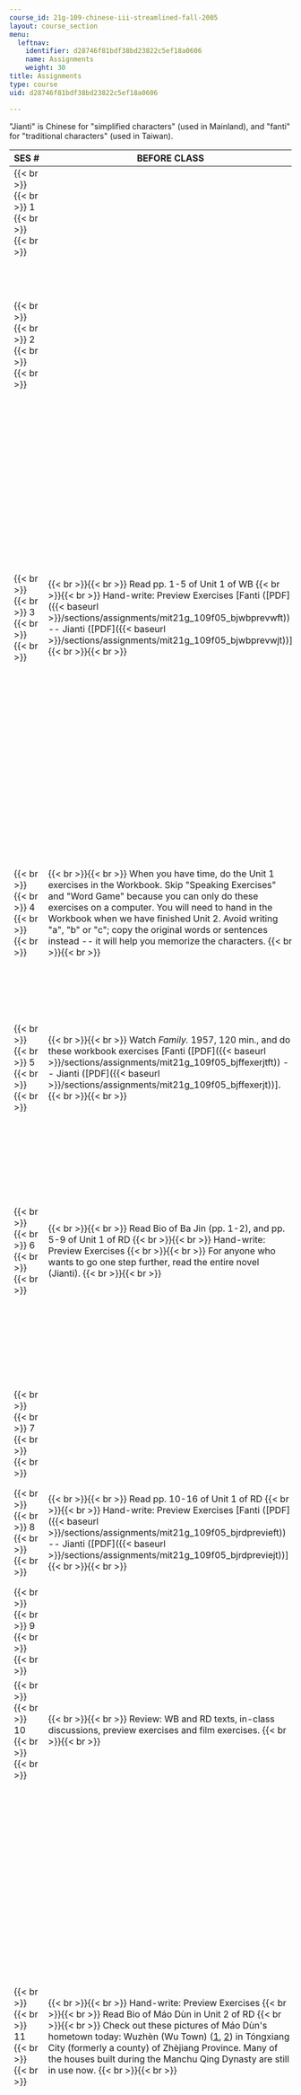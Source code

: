 ```yaml
---
course_id: 21g-109-chinese-iii-streamlined-fall-2005
layout: course_section
menu:
  leftnav:
    identifier: d28746f81bdf38bd23822c5ef18a0606
    name: Assignments
    weight: 30
title: Assignments
type: course
uid: d28746f81bdf38bd23822c5ef18a0606

---
```


"Jianti" is Chinese for "simplified characters" (used in Mainland), and "fanti" for "traditional characters" (used in Taiwan).

| SES # | BEFORE CLASS | IN CLASS |
| --- | --- | --- |
|  {{< br >}}{{< br >}} 1 {{< br >}}{{< br >}}  | &nbsp; |  {{< br >}}{{< br >}} Course Introduction {{< br >}}{{< br >}}  |
|  {{< br >}}{{< br >}} 2 {{< br >}}{{< br >}}  | &nbsp; |  {{< br >}}{{< br >}} Timeline of Chinese history, with a focus on the period between 1840 and 1978. {{< br >}}{{< br >}} Handout: Characters and Special Terms in _Family_ the Film {{< br >}}{{< br >}}  |
|  {{< br >}}{{< br >}} 3 {{< br >}}{{< br >}}  |  {{< br >}}{{< br >}} Read pp. 1-5 of Unit 1 of WB {{< br >}}{{< br >}} Hand-write: Preview Exercises \[Fanti ([PDF]({{< baseurl >}}/sections/assignments/mit21g_109f05_bjwbprevwft)) -- Jianti ([PDF]({{< baseurl >}}/sections/assignments/mit21g_109f05_bjwbprevwjt))\] {{< br >}}{{< br >}}  |  {{< br >}}{{< br >}} Hand in Preview Exercises {{< br >}}{{< br >}} Discuss pp. 1-5 of Unit 1 of WB {{< br >}}{{< br >}} 3-minute Presentations (visual aids welcome): {{< br >}}{{< br >}} a) Why did The Versailles Treaty trigger the May 4th Movement, and how did the movement end?  {{< br >}}b) The New Culture Movement (What aspects of the Chinese culture the advocates of the movement wanted to change....) {{< br >}}{{< br >}}  |
|  {{< br >}}{{< br >}} 4 {{< br >}}{{< br >}}  |  {{< br >}}{{< br >}} When you have time, do the Unit 1 exercises in the Workbook. Skip "Speaking Exercises" and "Word Game" because you can only do these exercises on a computer. You will need to hand in the Workbook when we have finished Unit 2. Avoid writing "a", "b" or "c"; copy the original words or sentences instead -- it will help you memorize the characters. {{< br >}}{{< br >}}  |  {{< br >}}{{< br >}} Discuss pp. 1-5 of Unit 1 of WB {{< br >}}{{< br >}} 3-minute Presentations (visual aids welcome): {{< br >}}{{< br >}} a) Jiang Qing (brief bio)  {{< br >}}b) 4 Ren Bang (The Gang of Four)  {{< br >}}c) Lin Biao (brief bio) {{< br >}}{{< br >}}  |
|  {{< br >}}{{< br >}} 5 {{< br >}}{{< br >}}  |  {{< br >}}{{< br >}} Watch _Family._ 1957, 120 min., and do these workbook exercises \[Fanti ([PDF]({{< baseurl >}}/sections/assignments/mit21g_109f05_bjffexerjtft)) -- Jianti ([PDF]({{< baseurl >}}/sections/assignments/mit21g_109f05_bjffexerjt))\]. {{< br >}}{{< br >}}  |  {{< br >}}{{< br >}} Hand in Film Exercises {{< br >}}{{< br >}} Discuss _Family_ the film {{< br >}}{{< br >}}  |
|  {{< br >}}{{< br >}} 6 {{< br >}}{{< br >}}  |  {{< br >}}{{< br >}} Read Bio of Ba Jin (pp. 1-2), and pp. 5-9 of Unit 1 of RD {{< br >}}{{< br >}} Hand-write: Preview Exercises {{< br >}}{{< br >}} For anyone who wants to go one step further, read the entire novel (Jianti). {{< br >}}{{< br >}}  |  {{< br >}}{{< br >}} Hand in Preview Exercises {{< br >}}{{< br >}} Discuss Bio of Ba Jin (pp. 3-4), and pp. 5-9 of Unit 1 of RD {{< br >}}{{< br >}} 3-minute Presentations (visual aids welcome): {{< br >}}{{< br >}} a) New Youth Magazine (i.e. Xin Qingnian)  {{< br >}}b) Anarchism & Humanism  {{< br >}}c) Chengdu {{< br >}}{{< br >}}  |
|  {{< br >}}{{< br >}} 7 {{< br >}}{{< br >}}  | &nbsp; |  {{< br >}}{{< br >}} Discuss pp. 5-9 of Unit 1 of RD {{< br >}}{{< br >}}  |
|  {{< br >}}{{< br >}} 8 {{< br >}}{{< br >}}  |  {{< br >}}{{< br >}} Read pp. 10-16 of Unit 1 of RD {{< br >}}{{< br >}} Hand-write: Preview Exercises \[Fanti ([PDF]({{< baseurl >}}/sections/assignments/mit21g_109f05_bjrdprevieft)) -- Jianti ([PDF]({{< baseurl >}}/sections/assignments/mit21g_109f05_bjrdpreviejt))\] {{< br >}}{{< br >}}  |  {{< br >}}{{< br >}} Hand in Preview Exercises {{< br >}}{{< br >}} Discuss pp. 10-16 of Unit 1 of RD {{< br >}}{{< br >}}  |
|  {{< br >}}{{< br >}} 9 {{< br >}}{{< br >}}  | &nbsp; |  {{< br >}}{{< br >}} Discuss pp. 10-16 of Unit 1 of RD {{< br >}}{{< br >}} Mock Court {{< br >}}{{< br >}}  |
|  {{< br >}}{{< br >}} 10 {{< br >}}{{< br >}}  |  {{< br >}}{{< br >}} Review: WB and RD texts, in-class discussions, preview exercises and film exercises. {{< br >}}{{< br >}}  |  {{< br >}}{{< br >}} Quiz 1 (on Unit 1 of WB and Unit 1 of RD and _Sunrise_ the film) {{< br >}}{{< br >}}  |
|  {{< br >}}{{< br >}} 11 {{< br >}}{{< br >}}  |  {{< br >}}{{< br >}} Hand-write: Preview Exercises {{< br >}}{{< br >}} Read Bio of Máo Dùn in Unit 2 of RD {{< br >}}{{< br >}} Check out these pictures of Máo Dùn's hometown today: Wuzhèn (Wu Town) ([1](https://web.archive.org/web/20140401044800/http://www.jsdj.com/luyou/lyzy/zjwuzhen.htm), [2](https://web.archive.org/web/20130602190419/http://www.jsdj.com/luyou/lyzy/zjwuzhen2.htm)) in Tóngxiang City (formerly a county) of Zhèjiang Province. Many of the houses built during the Manchu Qing Dynasty are still in use now. {{< br >}}{{< br >}}  |  {{< br >}}{{< br >}} Hand in Preview Exercises {{< br >}}{{< br >}} Discuss Bio of Máo Dùn in Unit 2 of RD {{< br >}}{{< br >}} 3-5-minute Presentations (visual aids welcome): {{< br >}}{{< br >}} a) Máo Dùn Prize for Literature (Máo Dùn Wénxué Jiang)  {{< br >}}b) Warlords, Sun Yat-sen and USSR (1912-1925)  {{< br >}}c) The Northern Expedition (beifá)  {{< br >}}d) Chiang Kai-shek {{< br >}}{{< br >}} Handout: Characters and terms in the film _The National Anthem_. {{< br >}}{{< br >}} Handout: Characters and terms in the film _Línjia Pùzi_ and the excerpts in RD. {{< br >}}{{< br >}}  |
|  {{< br >}}{{< br >}} 12 {{< br >}}{{< br >}}  | &nbsp; |  {{< br >}}{{< br >}} Discuss Bio of Máo Dùn in Unit 2 of RD {{< br >}}{{< br >}} 3-minute Presentations (visual aids welcome): {{< br >}}{{< br >}} a) The Purge of the CCP (Chinese Communist Party; gòngchandang) by the KMT (Nationalist Party; Kuomintang; guómíndang)  {{< br >}}b) The League of Left-wing Writers  {{< br >}}c) The 9.18 Incident (1931)  {{< br >}}d) The 1.28 Incident (1932)  {{< br >}}e) Yán'an (focus on it historical and political significance from 1935-1945)  {{< br >}}f) Chóngqìng {{< br >}}{{< br >}}  |
|  {{< br >}}{{< br >}} 13 {{< br >}}{{< br >}}  |  {{< br >}}{{< br >}} Watch _The National Anthem._ 1999, 114 min., and do workbook exercises. {{< br >}}{{< br >}}  |  {{< br >}}{{< br >}} Hand in Film Exercises {{< br >}}{{< br >}} Discuss the film _The Lin Family Shop._ {{< br >}}{{< br >}}  |
|  {{< br >}}{{< br >}} 14 {{< br >}}{{< br >}}  |  {{< br >}}{{< br >}} Read Lessons 4-6 of Unit 2 in WB {{< br >}}{{< br >}} Hand-write: Preview Exercises {{< br >}}{{< br >}} When you have time, do the Unit 2 exercises in the Workbook. Skip "Speaking Exercises" and "Word Game" because you can only do these exercises on a computer. Avoid writing "a", "b" or "c"; copy the original words or sentences instead -- it will help you memorize the characters. You will need to hand in the Workbook when we have finished Unit 2. {{< br >}}{{< br >}}  |  {{< br >}}{{< br >}} Hand in Preview Exercises {{< br >}}{{< br >}} Discuss Lessons 4-6 of Unit 2 in WB {{< br >}}{{< br >}} 3-minute Presentations (visual aids welcome): {{< br >}}{{< br >}} a) Leon Trotsky (brief bio; thoughts)  {{< br >}}b) sòngzào and yuánbao {{< br >}}{{< br >}}  |
|  {{< br >}}{{< br >}} 15 {{< br >}}{{< br >}}  |  {{< br >}}{{< br >}} Watch _The Lin Family Shop_. 1959, 83 min., and do workbook exercises. {{< br >}}{{< br >}}  |  {{< br >}}{{< br >}} Hand in Film Exercises {{< br >}}{{< br >}} Discuss the film _The Lin Family Shop_ {{< br >}}{{< br >}}  |
|  {{< br >}}{{< br >}} 16 {{< br >}}{{< br >}}  |  {{< br >}}{{< br >}} Read Parts 1, 2, 3, and 4, i.e. pp. 35-42 of Unit 2 of RD {{< br >}}{{< br >}} Hand-write: Preview Exercises {{< br >}}{{< br >}}  |  {{< br >}}{{< br >}} Hand in Preview Exercises {{< br >}}{{< br >}} Discuss Parts 1-4, i.e., pp. 35-42 of Unit 2 of RD {{< br >}}{{< br >}}  |
|  {{< br >}}{{< br >}} 17 {{< br >}}{{< br >}}  |  {{< br >}}{{< br >}} For those interested, read Línjia Pùzi, a short story, in its entirety. If the characters do not show correctly in your web browser, go to View > Encoding or Character Coding> Chinese Simplified (GB) or Chinese Traditional (Big5). {{< br >}}{{< br >}}  |  {{< br >}}{{< br >}} Discuss Parts 1-4, i.e., pp. 35-42 of Unit 2 of RD {{< br >}}{{< br >}}  |
|  {{< br >}}{{< br >}} 18 {{< br >}}{{< br >}}  |  {{< br >}}{{< br >}} Read Parts 5, 6, and 7, i.e. pp. 42-48 of Unit 2 of RD {{< br >}}{{< br >}} Hand-write: Preview Exercises {{< br >}}{{< br >}}  |  {{< br >}}{{< br >}} Hand in Preview Exercises {{< br >}}{{< br >}} Discuss pp. 40-48 of Unit 2 of RD {{< br >}}{{< br >}}  |
|  {{< br >}}{{< br >}} 19 {{< br >}}{{< br >}}  |  {{< br >}}{{< br >}} Your Learn Chinese from Modern Writers Workbook is due today. Unit 1 and Unit 2 exercises will be checked and graded. {{< br >}}{{< br >}}  |  {{< br >}}{{< br >}} Discuss pp. 40-48 of Unit 2 of RD {{< br >}}{{< br >}} Mock Court {{< br >}}{{< br >}}  |
|  {{< br >}}{{< br >}} 20 {{< br >}}{{< br >}}  |  {{< br >}}{{< br >}} Review: WB and RD texts, in-class discussions, and all written assignments. {{< br >}}{{< br >}}  |  {{< br >}}{{< br >}} Quiz 2 (on Unit 2 of WB and Unit 2 of RD) {{< br >}}{{< br >}}  |
|  {{< br >}}{{< br >}} 21 {{< br >}}{{< br >}}  |  {{< br >}}{{< br >}} The BFA delegation will bring their students' animation films. {{< br >}}{{< br >}}  |  {{< br >}}{{< br >}} Guest Lecturer: Animation at Beijing Film Acadamy {{< br >}}{{< br >}}  |
|  {{< br >}}{{< br >}} 22 {{< br >}}{{< br >}}  |  {{< br >}}{{< br >}} Read Bio of Cáo Yú in Unit 4 of RD {{< br >}}{{< br >}} Hand-write: Preview Exercises {{< br >}}{{< br >}} When you have time, do the Unit 4 exercises in the Workbook. Skip "Speaking Exercises" and "Word Game" because you can only do these exercises on a computer. Avoid writing "a", "b" or "c"; copy the original words or sentences instead -- it will help you memorize the characters. You will need to hand in the Workbook when we have finished Unit 3, and Unit 4. {{< br >}}{{< br >}}  |  {{< br >}}{{< br >}} Hand in Preview Exercises {{< br >}}{{< br >}} Discuss the CMS Colloquium: Animation at the Beijing Film Academy {{< br >}}{{< br >}} Discuss Bio of Cáo Yú in Unit 4 of RD {{< br >}}{{< br >}} 3~5-minute Presentations (visual aids welcome): {{< br >}}{{< br >}} a) Tianjin  {{< br >}}b) Ibsen and A Doll's House  {{< br >}}c) Léiyu, Cáo Yú's best-known play  {{< br >}}d) The Story of King Goujiàn of Yuè and King Hélyu of Wú  {{< br >}}e) The Story of Wáng Zhaojun {{< br >}}{{< br >}}  |
|  {{< br >}}{{< br >}} 23 {{< br >}}{{< br >}}  |  {{< br >}}{{< br >}} Read Lessons 10-12 of Unit 4 in WB. {{< br >}}{{< br >}} Hand-write: Preview Exercises {{< br >}}{{< br >}}  |  {{< br >}}{{< br >}} Hand in Preview Exercises {{< br >}}{{< br >}} Discuss Lessons 10-12 of Unit 4 in WB {{< br >}}{{< br >}} 3~5-minute Presentations (visual aids welcome): {{< br >}}{{< br >}} a) The education system in Mainland China  {{< br >}}b) The education system in Taiwan  {{< br >}}c) The Marxist idea on "class" (jieji) and "exploitation" (boxue) {{< br >}}{{< br >}}  |
|  {{< br >}}{{< br >}} 24 {{< br >}}{{< br >}}  |  {{< br >}}{{< br >}} Read Introduction, Parts 1, 2 and 3, i.e. pp. 107-111 of Unit 4 of RD {{< br >}}{{< br >}} Hand-write: Preview Exercises {{< br >}}{{< br >}}  |  {{< br >}}{{< br >}} Hand in Preview Exercises {{< br >}}{{< br >}} Discuss Parts 1-3, i.e. pp. 107-111 of Unit 4 of RD {{< br >}}{{< br >}}  |
|  {{< br >}}{{< br >}} 25 {{< br >}}{{< br >}}  |  {{< br >}}{{< br >}} For those interested, read _Sunrise_ in its entirety ([Fanti](http://www.millionbook.net/xd/c/caoyu/ric/index.html) -- [Jianti](http://www.chinadaily.com.cn/opinion/2008-03/22/content_6558770.htm)) {{< br >}}{{< br >}}  |  {{< br >}}{{< br >}} Discuss Parts 1-3, i.e. pp. 35-42 of Unit 4 of RD {{< br >}}{{< br >}}  |
|  {{< br >}}{{< br >}} 26 {{< br >}}{{< br >}}  |  {{< br >}}{{< br >}} Watch _Sunrise._ c. 1985, 112 min., and do these exercises . {{< br >}}{{< br >}}  |  {{< br >}}{{< br >}} Hand in Film Exercises {{< br >}}{{< br >}} Discuss the film _Sunrise_ {{< br >}}{{< br >}}  |
|  {{< br >}}{{< br >}} 27 {{< br >}}{{< br >}}  |  {{< br >}}{{< br >}} Hand-write: Preview Exercises {{< br >}}{{< br >}} Read Parts 4, 5, and 6, i.e. pp. 111-117 of Unit 4 of RD {{< br >}}{{< br >}}  |  {{< br >}}{{< br >}} Hand in Preview Exercises {{< br >}}{{< br >}} Discuss pp. 111-117 of Unit 4 of RD {{< br >}}{{< br >}} Mock Court {{< br >}}{{< br >}}  |
|  {{< br >}}{{< br >}} 28 {{< br >}}{{< br >}}  | &nbsp; |  {{< br >}}{{< br >}} Discuss pp. 111-117 of Unit 4 of RD {{< br >}}{{< br >}}  |
|  {{< br >}}{{< br >}} 29 {{< br >}}{{< br >}}  | &nbsp; |  {{< br >}}{{< br >}} Mock Court {{< br >}}{{< br >}}  |
|  {{< br >}}{{< br >}} 30 {{< br >}}{{< br >}}  | &nbsp; |  {{< br >}}{{< br >}} Quiz 3 (on Unit 4) {{< br >}}{{< br >}}  |
|  {{< br >}}{{< br >}} 31 {{< br >}}{{< br >}}  |  {{< br >}}{{< br >}} Watch the film _Yellow Earth_. 1984, 89 min., and do exercises. {{< br >}}{{< br >}}  |  {{< br >}}{{< br >}} Hand in film exercises. {{< br >}}{{< br >}} Discuss the film _Yellow Earth_ {{< br >}}{{< br >}}  |
|  {{< br >}}{{< br >}} 32 {{< br >}}{{< br >}}  |  {{< br >}}{{< br >}} Read Lessons 7-9 of Unit 3 of WB {{< br >}}{{< br >}} Read Ding Líng Bio, pp. 63-64 in Unit 3 of RD {{< br >}}{{< br >}} Hand-write: WB Unit 3 and RD Ding Líng Bio Preview Exercises {{< br >}}{{< br >}} When you have time, do the Unit 3 exercises in the Workbook. Skip "Speaking Exercises" and "Word Game" because you can only do these exercises on a computer. Avoid writing "a", "b" or "c"; copy the original words or sentences instead -- it will help you memorize the characters. You will need to hand in the Workbook when we have finished Unit 3, and Unit 4. {{< br >}}{{< br >}} Review: WB and RD texts, in-class discussions, preview exercises and film exercises. {{< br >}}{{< br >}}  |  {{< br >}}{{< br >}} Hand in Preview Exercises {{< br >}}{{< br >}} Discuss Unit 3 of WB and Ding Líng Bio, pp. 63-64 in Unit 3 of RD {{< br >}}{{< br >}} 3~5-minute Presentations (visual aids welcome): {{< br >}}{{< br >}} a) Xinhài Gémìng  {{< br >}}b) Shafei Nvshì de Rìjì  {{< br >}}c) "Zài Yán'an Wényì Zuòtánhuì shang de Jianghuà" by Máo Zédong  {{< br >}}d) Beidàhuang {{< br >}}{{< br >}}  |
|  {{< br >}}{{< br >}} 33 {{< br >}}{{< br >}}  |  {{< br >}}{{< br >}} Learn Chinese from Modern Writers (Workbook) due. Unit 3 and Unit 4 exercises will be checked. {{< br >}}{{< br >}}  |  {{< br >}}{{< br >}} Documentary Film Clips: The Long March, Shanbei and the Xi'an Incident {{< br >}}{{< br >}}  |
|  {{< br >}}{{< br >}} 34 {{< br >}}{{< br >}}  |  {{< br >}}{{< br >}} Read "Wo Zenyàng Lái Shanbei de" (pp. 69-74) in Unit 3 of RD {{< br >}}{{< br >}} Hand-write: Preview Exercises {{< br >}}{{< br >}}  |  {{< br >}}{{< br >}} Hand in Preview Exercises {{< br >}}{{< br >}} Discuss "Wo Zenyàng Lái Shanbei de" in Unit 3 of RD {{< br >}}{{< br >}} 3~5-minute presentations (visual aids welcome): {{< br >}}{{< br >}} a) Xi'an  {{< br >}}b) Zhang Xueliang  {{< br >}}c) Hóngjun {{< br >}}{{< br >}}  |
|  {{< br >}}{{< br >}} 35 {{< br >}}{{< br >}}  |  {{< br >}}{{< br >}} Read "3.8 Jie You Gan" (pp. 81-85) in Unit 3 of RD {{< br >}}{{< br >}} Hand-write: Preview Exercises {{< br >}}{{< br >}}  |  {{< br >}}{{< br >}} Hand in Preview Exercises {{< br >}}{{< br >}} Discuss "3.8 Jié You Gan" in Unit 3 of RD {{< br >}}{{< br >}}  |
|  {{< br >}}{{< br >}} 36 {{< br >}}{{< br >}}  | &nbsp; |  {{< br >}}{{< br >}} Discuss "3.8 Jié You Gan" in Unit 3 of RD {{< br >}}{{< br >}}  |
|  {{< br >}}{{< br >}} 37 {{< br >}}{{< br >}}  |  {{< br >}}{{< br >}} Review: WB and RD texts, in-class discussions, preview exercises and film exercises. {{< br >}}{{< br >}}  |  {{< br >}}{{< br >}} Quiz 4 (Unit 3 of WB; Unit 3 of RD: "Wo Zenyàng Lái Shanbei de" and "3.8 Jié You Gan") {{< br >}}{{< br >}}  |
|  {{< br >}}{{< br >}} 38 {{< br >}}{{< br >}}  |  {{< br >}}{{< br >}} Work on your end-of-term essay. {{< br >}}{{< br >}}  |  {{< br >}}{{< br >}} Mock court {{< br >}}{{< br >}}  |
|  {{< br >}}{{< br >}} 39 {{< br >}}{{< br >}}  |  {{< br >}}{{< br >}} End-of-term essay instructions. ([PDF]({{< baseurl >}}/sections/assignments/mit21g_109f05_finess)) {{< br >}}{{< br >}}  |  {{< br >}}{{< br >}} Hand in end-of-term essay. {{< br >}}{{< br >}} Final thoughts about Chinese writers in the 1920s and the 1930s. {{< br >}}{{< br >}} Course Evaluation {{< br >}}{{< br >}}